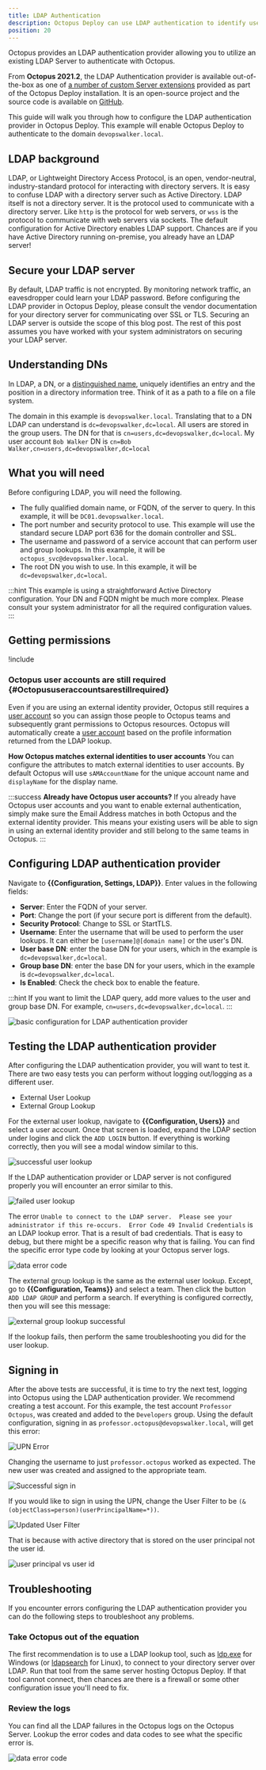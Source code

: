 ```yaml
---
title: LDAP Authentication
description: Octopus Deploy can use LDAP authentication to identify users.
position: 20
---
```


Octopus provides an LDAP authentication provider allowing you to utilize an existing LDAP Server to authenticate with Octopus.

From **Octopus 2021.2**, the LDAP Authentication provider is available out-of-the-box as one of [a number of custom Server extensions](/docs/administration/server-extensibility/customizing-an-octopus-deploy-server-extension.md) provided as part of the Octopus Deploy installation. It is an open-source project and the source code is available on [GitHub](https://github.com/OctopusDeploy/LdapAuthenticationProvider).

This guide will walk you through how to configure the LDAP authentication provider in Octopus Deploy.  This example will enable Octopus Deploy to authenticate to the domain `devopswalker.local`.  

## LDAP background

LDAP, or Lightweight Directory Access Protocol, is an open, vendor-neutral, industry-standard protocol for interacting with directory servers.  It is easy to confuse LDAP with a directory server such as Active Directory.  LDAP itself is not a directory server.  It is the protocol used to communicate with a directory server.  Like `http` is the protocol for web servers, or `wss` is the protocol to communicate with web servers via sockets.  The default configuration for Active Directory enables LDAP support.  Chances are if you have Active Directory running on-premise, you already have an LDAP server!

## Secure your LDAP server

By default, LDAP traffic is not encrypted.  By monitoring network traffic, an eavesdropper could learn your LDAP password.  Before configuring the LDAP provider in Octopus Deploy, please consult the vendor documentation for your directory server for communicating over SSL or TLS.  Securing an LDAP server is outside the scope of this blog post.  The rest of this post assumes you have worked with your system administrators on securing your LDAP server.

## Understanding DNs

In LDAP, a DN, or a [distinguished name](https://en.wikipedia.org/wiki/Lightweight_Directory_Access_Protocol#Directory_structure), uniquely identifies an entry and the position in a directory information tree.  Think of it as a path to a file on a file system.

The domain in this example is `devopswalker.local`.  Translating that to a DN LDAP can understand is `dc=devopswalker,dc=local`.  All users are stored in the group users.  The DN for that is `cn=users,dc=devopswalker,dc=local`.  My user account `Bob Walker` DN is `cn=Bob Walker,cn=users,dc=devopswalker,dc=local`

## What you will need

Before configuring LDAP, you will need the following.

- The fully qualified domain name, or FQDN, of the server to query.  In this example, it will be `DC01.devopswalker.local`.
- The port number and security protocol to use.  This example will use the standard secure LDAP port 636 for the domain controller and SSL.
- The username and password of a service account that can perform user and group lookups.  In this example, it will be `octopus_svc@devopswalker.local`.
- The root DN you wish to use.  In this example, it will be `dc=devopswalker,dc=local`.

:::hint
This example is using a straightforward Active Directory configuration.  Your DN and FQDN might be much more complex.  Please consult your system administrator for all the required configuration values.
:::

## Getting permissions

!include <admin-user>

### Octopus user accounts are still required {#Octopususeraccountsarestillrequired}

Even if you are using an external identity provider, Octopus still requires a [user account](/docs/security/users-and-teams/index.md) so you can assign those people to Octopus teams and subsequently grant permissions to Octopus resources. Octopus will automatically create a [user account](/docs/security/users-and-teams/index.md) based on the profile information returned from the LDAP lookup.

**How Octopus matches external identities to user accounts**
You can configure the attributes to match external identities to user accounts.  By default Octopus will use `sAMAccountName` for the unique account name and `displayName` for the display name.

:::success
**Already have Octopus user accounts?**
If you already have Octopus user accounts and you want to enable external authentication, simply make sure the Email Address matches in both Octopus and the external identity provider. This means your existing users will be able to sign in using an external identity provider and still belong to the same teams in Octopus.
:::

## Configuring LDAP authentication provider

Navigate to **{{Configuration, Settings, LDAP}}**.  Enter values in the following fields:

- **Server**: Enter the FQDN of your server.
- **Port**: Change the port (if your secure port is different from the default).
- **Security Protocol**: Change to SSL or StartTLS.
- **Username**: Enter the username that will be used to perform the user lookups.  It can either be `[username]@[domain name]` or the user's DN.
- **User base DN**: enter the base DN for your users, which in the example is `dc=devopswalker,dc=local`.
- **Group base DN**: enter the base DN for your users, which in the example is `dc=devopswalker,dc=local`.
- **Is Enabled**: Check the check box to enable the feature.

:::hint
If you want to limit the LDAP query, add more values to the user and group base DN.  For example, `cn=users,dc=devopswalker,dc=local`.
:::

![basic configuration for LDAP authentication provider](images/ldap-auth-provider-configuration.png)

## Testing the LDAP authentication provider

After configuring the LDAP authentication provider, you will want to test it.  There are two easy tests you can perform without logging out/logging as a different user.

- External User Lookup
- External Group Lookup

For the external user lookup, navigate to **{{Configuration, Users}}** and select a user account.  Once that screen is loaded, expand the LDAP section under logins and click the `ADD LOGIN` button.  If everything is working correctly, then you will see a modal window similar to this.

![successful user lookup](images/successful-user-lookup.png)

If the LDAP authentication provider or LDAP server is not configured properly you will encounter an error similar to this.

![failed user lookup](images/failed-user-lookup.png)

The error `Unable to connect to the LDAP server.  Please see your administrator if this re-occurs.  Error Code 49 Invalid Credentials` is an LDAP lookup error.  That is a result of bad credentials.  That is easy to debug, but there might be a specific reason why that is failing.  You can find the specific error type code by looking at your Octopus server logs.

![data error code](images/ldap-error-data.png)

The external group lookup is the same as the external user lookup.  Except, go to **{{Configuration, Teams}}** and select a team.  Then click the button `ADD LDAP GROUP` and perform a search.  If everything is configured correctly, then you will see this message:

![external group lookup successful](images/external-group-success.png)

If the lookup fails, then perform the same troubleshooting you did for the user lookup.

## Signing in

After the above tests are successful, it is time to try the next test, logging into Octopus using the LDAP authentication provider.  We recommend creating a test account.  For this example, the test account `Professor Octopus`, was created and added to the `Developers` group.  Using the default configuration, signing in as `professor.octopus@devopswalker.local`, will get this error:

![UPN Error](images/failed-sign-in.png)

Changing the username to just `professor.octopus` worked as expected.  The new user was created and assigned to the appropriate team.

![Successful sign in](images/new-user-created.png)

If you would like to sign in using the UPN, change the User Filter to be `(&(objectClass=person)(userPrincipalName=*))`.  

![Updated User Filter](images/updated-ldap-user-filter.png)

That is because with active directory that is stored on the user principal not the user id.

![user principal vs user id](images/user-id-vs-principal.png)

## Troubleshooting

If you encounter errors configuring the LDAP authentication provider you can do the following steps to troubleshoot any problems.

### Take Octopus out of the equation

The first recommendation is to use a LDAP lookup tool, such as [ldp.exe](https://docs.microsoft.com/en-us/previous-versions/windows/it-pro/windows-server-2012-r2-and-2012/cc771022(v=ws.11)) for Windows (or [ldapsearch](https://wiki.debian.org/LDAP/LDAPUtils) for Linux), to connect to your directory server over LDAP.  Run that tool from the same server hosting Octopus Deploy.  If that tool cannot connect, then chances are there is a firewall or some other configuration issue you'll need to fix.

### Review the logs

You can find all the LDAP failures in the Octopus logs on the Octopus Server.  Lookup the error codes and data codes to see what the specific error is.

![data error code](images/ldap-error-data.png)